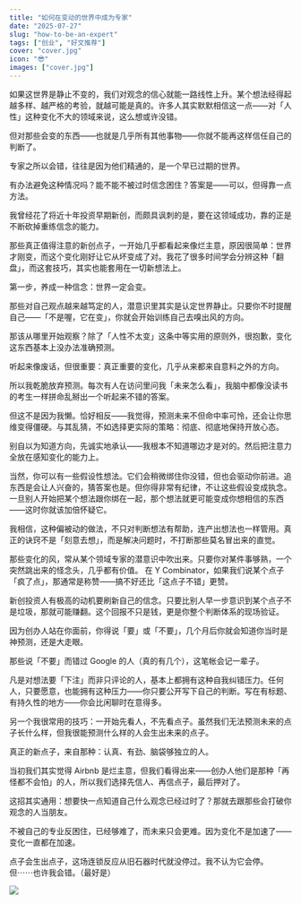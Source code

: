 ```yaml
---
title: "如何在变动的世界中成为专家"
date: "2025-07-27"
slug: "how-to-be-an-expert"
tags: ["创业", "好文推荐"]
cover: "cover.jpg"
icon: "😎"
images: ["cover.jpg"]
---
```

如果这世界是静止不变的，我们对观念的信心就能一路线性上升。某个想法经得起越多样、越严格的考验，就越可能是真的。许多人其实默默相信这一点——对「人性」这种变化不大的领域来说，这么想或许没错。



但对那些会变的东西——也就是几乎所有其他事物——你就不能再这样信任自己的判断了。



专家之所以会错，往往是因为他们精通的，是一个早已过期的世界。



有办法避免这种情况吗？能不能不被过时信念困住？答案是——可以，但得靠一点方法。



我曾经花了将近十年投资早期新创，而颇具讽刺的是，要在这领域成功，靠的正是不断砍掉重练信念的能力。



那些真正值得注意的新创点子，一开始几乎都看起来像烂主意，原因很简单：世界才刚变，而这个变化刚好让它从坏变成了对。我花了很多时间学会分辨这种「翻盘」，而这套技巧，其实也能套用在一切新想法上。



第一步，养成一种信念：世界一定会变。



那些对自己观点越来越笃定的人，潜意识里其实是认定世界静止。只要你不时提醒自己——「不是喔，它在变」，你就会开始训练自己去嗅出风的方向。



那该从哪里开始观察？除了「人性不太变」这条中等实用的原则外，很抱歉，变化这东西基本上没办法准确预测。



听起来像废话，但很重要：真正重要的变化，几乎从来都来自意料之外的方向。



所以我乾脆放弃预测。每次有人在访问里问我「未来怎么看」，我脑中都像没读书的考生一样拼命乱掰出一个听起来不错的答案。



但这不是因为我懒。恰好相反——我觉得，预测未来不但命中率可怜，还会让你思维变得僵硬。与其乱猜，不如选择更实际的策略：彻底、彻底地保持开放心态。



别自以为知道方向，先诚实地承认——我根本不知道哪边才是对的。然后把注意力全放在感知变化的能力上。



当然，你可以有一些假设性想法。它们会稍微绑住你没错，但也会驱动你前进。追东西是会让人兴奋的，猜答案也是。但你得非常有纪律，不让这些假设变成执念。
一旦别人开始把某个想法跟你绑在一起，那个想法就更可能变成你想相信的东西——这时你就该加倍怀疑它。



我相信，这种偏被动的做法，不只对判断想法有帮助，连产出想法也一样管用。真正的诀窍不是「刻意去想」，而是解决问题时，不打断那些莫名冒出来的直觉。



那些变化的风，常从某个领域专家的潜意识中吹出来。只要你对某件事够熟，一个突然跳出来的怪念头，几乎都有价值。
在 Y Combinator，如果我们说某个点子「疯了点」，那通常是称赞——搞不好还比「这点子不错」更赞。



新创投资人有极高的动机要刷新自己的信念。只要比别人早一步意识到某个点子不是垃圾，那就可能赚翻。这个回报不只是钱，更是你整个判断体系的现场验证。



因为创办人站在你面前，你得说「要」或「不要」，几个月后你就会知道你当时是神预测，还是大走眼。



那些说「不要」而错过 Google 的人（真的有几个），这笔帐会记一辈子。



凡是对想法要「下注」而非只评论的人，基本上都拥有这种自我纠错压力。任何人，只要愿意，也能拥有这种压力——你只要公开写下自己的判断。写在有标题、有持久性的地方——你会比闲聊时在意得多。



另一个我很常用的技巧：一开始先看人，不先看点子。虽然我们无法预测未来的点子长什么样，但我很能预测什么样的人会生出未来的点子。



真正的新点子，来自那种：认真、有劲、脑袋够独立的人。



当初我们其实觉得 Airbnb 是烂主意，但我们看得出来——创办人他们是那种「再怪都不会怕」的人，所以我们选择先信人、再信点子，最后押对了。



这招其实通用：想要快一点知道自己什么观念已经过时了？那就去跟那些会打破你观念的人当朋友。



不被自己的专业反困住，已经够难了，而未来只会更难。因为变化不是加速了——变化一直都在加速。



点子会生出点子，这场连锁反应从旧石器时代就没停过。我不认为它会停。
但⋯⋯也许我会错。（最好是）




![](https://prod-files-secure.s3.us-west-2.amazonaws.com/112d0858-5090-4d34-a606-b75eb8d65fd2/46476355-9cf3-4e99-9b7a-3531bc426380/1000202064.png?X-Amz-Algorithm=AWS4-HMAC-SHA256&X-Amz-Content-Sha256=UNSIGNED-PAYLOAD&X-Amz-Credential=ASIAZI2LB466RPAIRKFU%2F20250823%2Fus-west-2%2Fs3%2Faws4_request&X-Amz-Date=20250823T163501Z&X-Amz-Expires=3600&X-Amz-Security-Token=IQoJb3JpZ2luX2VjENj%2F%2F%2F%2F%2F%2F%2F%2F%2F%2FwEaCXVzLXdlc3QtMiJHMEUCIAMC%2BiGwKV%2BjwHtEqNfcljbEuk93%2BfIm6ZsD3fr2pusWAiEA3Gk7AiZBp6U63PhN28Fs8GABIC%2BuxTswvJ7KrnkVIAAq%2FwMIMRAAGgw2Mzc0MjMxODM4MDUiDBnSCWJ12LBT9bd0zyrcA6pMKZGBRTEiK%2FXzvFOrgpniILlFt2g5e44AY2Q5E3ttkaYdbR%2BYsMnrK%2BE31FjCvoP4QNX29Y4rnbxcpkdGo7hyVqcNBTNJDI7edRqrAWEZYZCx2jLmFcWW%2Fbepeel1sstPoHkXfr69f%2FdoKoAYP1Ym7Wyli0XRsHIchmOzebYA2EltfPl8jMp2HoxLlr3i2kWjki5E5AOZXZOfXSwjQxbjrbTH76qhJ1iavrf47iL4SUGrYaUK3L1s5rprmc2WBJdUlsohKK5JQgD7XFaFB91AahNDKqSgYEiWCvyFON9ABiqjkVlY7wTZ1a0gCqggb8vcqV1YSwnF1spioGjt3xZwdX464DDHt83ESCIx6tWEJdYm1GoBU%2FUF%2BkWYfQyxLEtHwTkOcKG6x%2BSvc5DxEZFgjFagIc%2BfyfmIhqBp%2FiXMLdyR2H2r4vQPv2blJ0Uzf5mwUhzdciUjGFJfre4rydMIo%2BJACfCDGwHAmVpPqZMrPzGBiyK8%2F2j7DkkGrA4WWyP6H5RiQwq5BZfae%2FyzeNOid8nUpc4KtslVene7RBKxE6U5kerSL%2FdYapOD2av%2BlW39rADOmZ3hocGHlqxJQFvacxbVQ0pMeYZ7zu7Bf0runZTOoCn7v0gGGCoxMM%2FFp8UGOqUB%2FvQtgR3QJnMGh01aZA%2B%2F985leTSRfqqESmTIcOxm8H26D5kCooh31ClLBvrb8p9Vt8CJg3V40v5aEPfq6ZEtADEhdhbZF0BOxJOFYsjRW8Pj3Cq1TjrYSBQ8qsMrHG0i27o%2BieAFNVmchoTRRs7DId2ZpPB5tTjH2PqAIHgX0YyRPBMYt4cvHDqUMjNAysWKSyZtL%2FzknVY6K%2BVlpwjfqSIQI1uI&X-Amz-Signature=b88e925707ce552a85dd85daac84903d00d1e91143aaa7a83b42b44caf949a58&X-Amz-SignedHeaders=host&x-amz-checksum-mode=ENABLED&x-id=GetObject)

